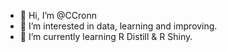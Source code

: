- 👋 Hi, I’m @CCronn
- 👀 I’m interested in data, learning and improving.
- 🌱 I’m currently learning R Distill & R Shiny.


<!---
CCronn/CCronn is a ✨ special ✨ repository because its `README.md` (this file) appears on your GitHub profile.
You can click the Preview link to take a look at your changes.
--->
